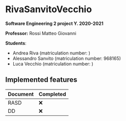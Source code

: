 # RivaSanvitoVecchio
**Software Engineering 2 project Y. 2020-2021**

**Professor:** Rossi Matteo Giovanni

**Students**:
- Andrea Riva (matriculation number: )
- Alessandro Sanvito (matriculation number: 968165)
- Luca Vecchio (matriculation number: )

## Implemented features

| Document | Completed |
| ------- | ----------- |
| RASD | :x: |
| DD | :x: |
